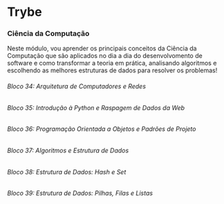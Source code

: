 # Trybe

### Ciência da Computação

Neste módulo, vou aprender os principais conceitos da Ciência da Computação que são aplicados no dia a dia do desenvolvomento de software e como transformar a teoria em prática, analisando algoritmos e escolhendo as melhores estruturas de dados para resolver os problemas!



###### Bloco 34: Arquitetura de Computadores e Redes

###### Bloco 35: Introdução à Python e Raspagem de Dados da Web

###### Bloco 36: Programação Orientada a Objetos e Padrões de Projeto

###### Bloco 37: Algoritmos e Estrutura de Dados

###### Bloco 38: Estrutura de Dados: Hash e Set

###### Bloco 39: Estrutura de Dados: Pilhas, Filas e Listas


